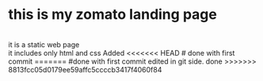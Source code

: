 # this is my zomato landing page
<br>
it is a static web page 
<br>
it includes only html and css 
Added
<<<<<<< HEAD
# done with first commit
=======
#done with first commit
edited in git side.
done
>>>>>>> 8813fcc05d0179ee59affc5ccccb3417f4060f84
